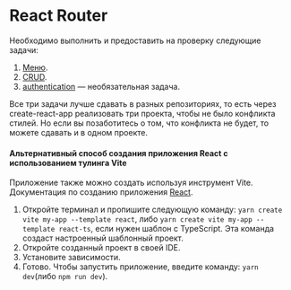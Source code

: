 React Router
===

Необходимо выполнить и предоставить на проверку следующие задачи:

1. [Меню](menu).
1. [CRUD](crud).
1. [authentication](authentication) — необязательная задача.

Все три задачи лучше сдавать в разных репозиториях, то есть через create-react-app реализовать три проекта, чтобы не
было конфликта стилей. Но если вы позаботитесь о том, что конфликта не будет, то можете сдавать и в одном проекте.

#### Альтернативный способ создания приложения React с использованием тулинга Vite

Приложение также можно создать используя инструмент Vite.
Документация по созданию приложения [React](https://vitejs.dev/guide/).

1. Откройте терминал и пропишите следующую команду: `yarn create vite my-app --template react`,
   либо `yarn create vite my-app --template react-ts`, если
   нужен шаблон с TypeScript. Эта команда создаст настроенный
   шаблонный проект.
2. Откройте созданный проект в своей IDE.
3. Установите зависимости.
4. Готово. Чтобы запустить приложение, введите команду: `yarn dev`(либо `npm run dev`).
